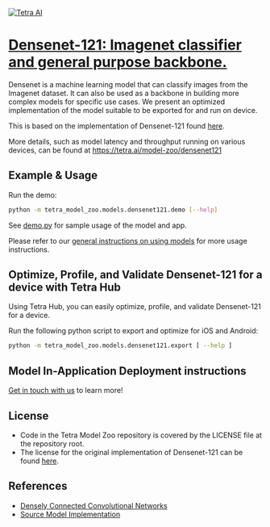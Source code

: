 [![Tetra AI](https://tetra-public-assets.s3.us-west-2.amazonaws.com/model-zoo/logo.svg)](https://tetra.ai/)


# [Densenet-121: Imagenet classifier and general purpose backbone.](https://tetra.ai/model-zoo/densenet121)

Densenet is a machine learning model that can classify images from the Imagenet dataset. It can also be used as a backbone in building more complex models for specific use cases. We present an optimized implementation of the model suitable to be exported for and run on device.

This is based on the implementation of Densenet-121 found [here](https://github.com/pytorch/vision/blob/main/torchvision/models/densenet.py).

More details, such as model latency and throughput running on various devices, can be found at https://tetra.ai/model-zoo/densenet121


## Example & Usage

Run the demo:
```bash
python -m tetra_model_zoo.models.densenet121.demo [--help]
```

See [demo.py](demo.py) for sample usage of the model and app.

Please refer to our [general instructions on using models](../../#tetra-model-zoo) for more usage instructions.


## Optimize, Profile, and Validate Densenet-121 for a device with Tetra Hub
Using Tetra Hub, you can easily optimize, profile, and validate Densenet-121 for a device.

Run the following python script to export and optimize for iOS and Android:
```bash
python -m tetra_model_zoo.models.densenet121.export [ --help ]
```

## Model In-Application Deployment instructions
<a href="mailto:support@tetra.ai?subject=Request Access for Tetra Hub&body=Interest in using Densenet-121 in model zoo for deploying on-device.">Get in touch with us</a> to learn more!


## License
- Code in the Tetra Model Zoo repository is covered by the LICENSE file at the repository root.
- The license for the original implementation of Densenet-121 can be found [here](https://github.com/pytorch/vision/blob/main/LICENSE).


## References
* [Densely Connected Convolutional Networks](https://arxiv.org/abs/1608.06993)
* [Source Model Implementation](https://github.com/pytorch/vision/blob/main/torchvision/models/densenet.py)

